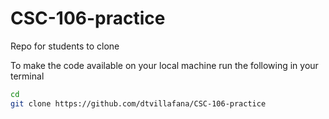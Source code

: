 # CSC-106-practice
Repo for students to clone

To make the code available on your local machine run the following in your terminal
```bash
cd
git clone https://github.com/dtvillafana/CSC-106-practice
```
